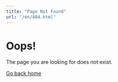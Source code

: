 ```yaml
---
title: "Page Not Found"
url: "/en/404.html"
---
```


# Oops!

The page you are looking for does not exist.

[Go back home](/en/)
